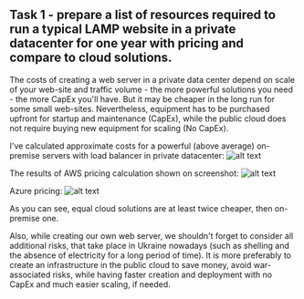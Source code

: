 Task 1 - prepare a list of resources required to run a typical LAMP website in a private datacenter for one year with pricing and compare to cloud solutions.
-----------

The costs of creating a web server in a private data center depend on scale of your web-site and traffic volume - the more powerful solutions you need - the more CapEx you'll  have. But it may be cheaper in the long run for some small web-sites.
Nevertheless, equipment has to be purchased upfront for startup and maintenance (CapEx), while the public cloud does not require buying new equipment for scaling (No CapEx).

I've calculated approximate costs for a powerful (above average) on-premise servers with load balancer in private datacenter:
![alt text](https://github.com/imospan/devops_basecamp/blob/main/task1_cloud/OnPremise.png?raw=true)

The results of AWS pricing calculation shown on screenshot:
![alt text](https://github.com/imospan/devops_basecamp/blob/main/task1_cloud/AWS.png?raw=true)

Azure pricing:
![alt text](https://github.com/imospan/devops_basecamp/blob/main/task1_cloud/Azure.png?raw=true)

As you can see, equal cloud solutions are at least twice cheaper, then on-premise one.

Also, while creating our own web server, we shouldn't forget to consider all additional risks, that take place in Ukraine nowadays (such as shelling and the absence of electricity for a long period of time).
It is more preferably to create an infrastructure in the public cloud to save money, avoid war-associated risks, while having faster creation and deployment with no CapEx and much easier scaling, if needed.

